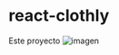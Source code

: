 # react-clothly
Este proyecto 
![imagen](https://user-images.githubusercontent.com/75914262/205412900-babb3bda-aeda-4946-bea3-914693c7cd35.jpg)
